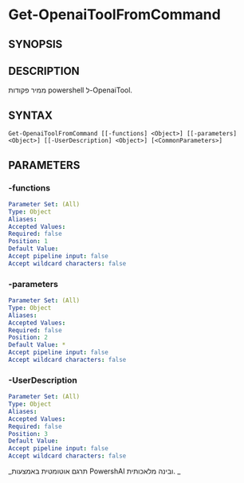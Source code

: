 ﻿---
external help file: powershai-help.xml
schema: 2.0.0
powershai: true
---

# Get-OpenaiToolFromCommand

## SYNOPSIS <!--!= @#Synop !-->


## DESCRIPTION <!--!= @#Desc !-->
ממיר פקודות powershell ל-OpenaiTool.

## SYNTAX <!--!= @#Syntax !-->

```
Get-OpenaiToolFromCommand [[-functions] <Object>] [[-parameters] <Object>] [[-UserDescription] <Object>] [<CommonParameters>]
```

## PARAMETERS <!--!= @#Params !-->

### -functions

```yml
Parameter Set: (All)
Type: Object
Aliases: 
Accepted Values: 
Required: false
Position: 1
Default Value: 
Accept pipeline input: false
Accept wildcard characters: false
```

### -parameters

```yml
Parameter Set: (All)
Type: Object
Aliases: 
Accepted Values: 
Required: false
Position: 2
Default Value: *
Accept pipeline input: false
Accept wildcard characters: false
```

### -UserDescription

```yml
Parameter Set: (All)
Type: Object
Aliases: 
Accepted Values: 
Required: false
Position: 3
Default Value: 
Accept pipeline input: false
Accept wildcard characters: false
```




<!--PowershaiAiDocBlockStart-->
_תרגם אוטומטית באמצעות PowershAI ובינה מלאכותית. 
_
<!--PowershaiAiDocBlockEnd-->
